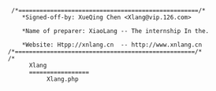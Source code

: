       /*===================================================/*
         *Signed-off-by: XueQing Chen <Xlang@vip.126.com>

         *Name of preparer: XiaoLang -- The internship In the.
                       
         *Website: Htpp://xnlang.cn  -- http://www.xnlang.cn
     /*===================================================/*
     /*
           Xlang
           =================
                Xlang.php
